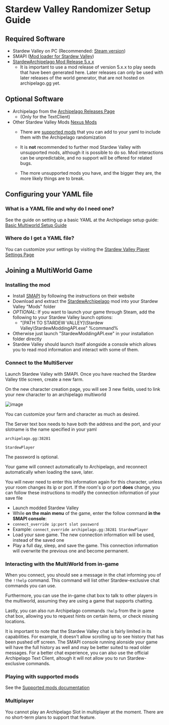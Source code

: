 # Stardew Valley Randomizer Setup Guide

## Required Software

- Stardew Valley on PC (Recommended: [Steam version](https://store.steampowered.com/app/413150/Stardew_Valley/))
- SMAPI ([Mod loader for Stardew Valley](https://smapi.io/))
- [StardewArchipelago Mod Release 5.x.x](https://github.com/agilbert1412/StardewArchipelago/releases)
    - It is important to use a mod release of version 5.x.x to play seeds that have been generated here. Later releases can only be used with later releases of the world generator, that are not hosted on archipelago.gg yet.

## Optional Software
- Archipelago from the [Archipelago Releases Page](https://github.com/ArchipelagoMW/Archipelago/releases)
    * (Only for the TextClient)
- Other Stardew Valley Mods [Nexus Mods](https://www.nexusmods.com/stardewvalley)
    * There are [supported mods](https://github.com/agilbert1412/StardewArchipelago/blob/5.x.x/Documentation/Supported%20Mods.md) that you can add to your yaml to include them with the Archipelago randomization

    * It is **not** recommended to further mod Stardew Valley with unsupported mods, although it is possible to do so. Mod interactions can be unpredictable, and no support will be offered for related bugs.
    * The more unsupported mods you have, and the bigger they are, the more likely things are to break.

## Configuring your YAML file

### What is a YAML file and why do I need one?

See the guide on setting up a basic YAML at the Archipelago setup
guide: [Basic Multiworld Setup Guide](/tutorial/Archipelago/setup/en)

### Where do I get a YAML file?

You can customize your settings by visiting the [Stardew Valley Player Settings Page](/games/Stardew%20Valley/player-settings)

## Joining a MultiWorld Game

### Installing the mod

- Install [SMAPI](https://smapi.io/) by following the instructions on their website
- Download and extract the [StardewArchipelago](https://github.com/agilbert1412/StardewArchipelago/releases) mod into your Stardew Valley "Mods" folder
- *OPTIONAL*: If you want to launch your game through Steam, add the following to your Stardew Valley launch options:
    - "[PATH TO STARDEW VALLEY]\Stardew Valley\StardewModdingAPI.exe" %command%
- Otherwise just launch "StardewModdingAPI.exe" in your installation folder directly
- Stardew Valley should launch itself alongside a console which allows you to read mod information and interact with some of them.

### Connect to the MultiServer

Launch Stardew Valley with SMAPI. Once you have reached the Stardew Valley title screen, create a new farm.

On the new character creation page, you will see 3 new fields, used to link your new character to an archipelago multiworld

![image](https://i.imgur.com/b8KZy2F.png)

You can customize your farm and character as much as desired.

The Server text box needs to have both the address and the port, and your slotname is the name specified in your yaml

`archipelago.gg:38281`

`StardewPlayer`

The password is optional.

Your game will connect automatically to Archipelago, and reconnect automatically when loading the save, later.

You will never need to enter this information again for this character, unless your room changes its ip or port.
If the room's ip or port **does** change, you can follow these instructions to modify the connection information of your save file
- Launch modded Stardew Valley
- While **on the main menu** of the game, enter the follow command **in the SMAPI console**:
- `connect_override ip:port slot password`
- Example: `connect_override archipelago.gg:38281 StardewPlayer`
- Load your save game. The new connection information will be used, instead of the saved one
- Play a full day, sleep, and save the game. This connection information will overwrite the previous one and become permanent.

### Interacting with the MultiWorld from in-game

When you connect, you should see a message in the chat informing you of the `!!help` command. This command will list other Stardew-exclusive chat commands you can use.

Furthermore, you can use the in-game chat box to talk to other players in the multiworld, assuming they are using a game that supports chatting.

Lastly, you can also run Archipelago commands `!help` from the in game chat box, allowing you to request hints on certain items, or check missing locations.

It is important to note that the Stardew Valley chat is fairly limited in its capabilities. For example, it doesn't allow scrolling up to see history that has been pushed off screen. The SMAPI console running alonside your game will have the full history as well and may be better suited to read older messages.
For a better chat experience, you can also use the official Archipelago Text Client, altough it will not allow you to run Stardew-exclusive commands.

### Playing with supported mods

See the [Supported mods documentation](https://github.com/agilbert1412/StardewArchipelago/blob/5.x.x/Documentation/Supported%20Mods.md)

### Multiplayer

You cannot play an Archipelago Slot in multiplayer at the moment. There are no short-term plans to support that feature.
